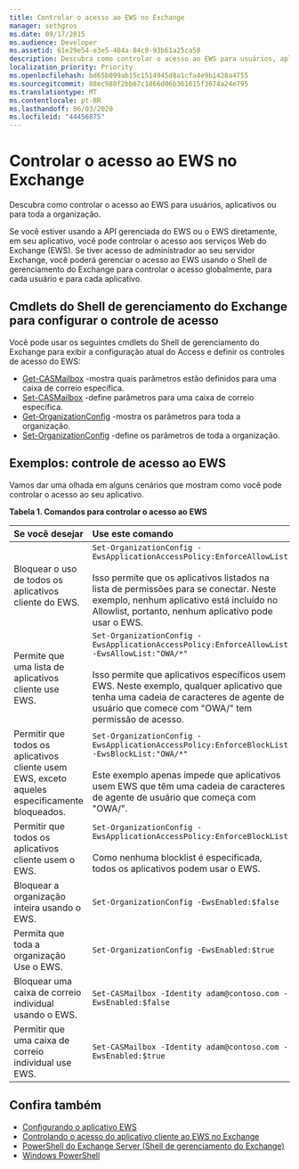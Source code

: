 ```yaml
---
title: Controlar o acesso ao EWS no Exchange
manager: sethgros
ms.date: 09/17/2015
ms.audience: Developer
ms.assetid: 61e29e54-e3e5-404a-84c0-93b61a25ca58
description: Descubra como controlar o acesso ao EWS para usuários, aplicativos ou para toda a organização.
localization_priority: Priority
ms.openlocfilehash: bd65b099ab15c1514945d8a1cfa4e9b1428a4755
ms.sourcegitcommit: 88ec988f2bb67c1866d06b361615f3674a24e795
ms.translationtype: MT
ms.contentlocale: pt-BR
ms.lasthandoff: 06/03/2020
ms.locfileid: "44456875"
---
```

# <a name="control-access-to-ews-in-exchange"></a>Controlar o acesso ao EWS no Exchange

Descubra como controlar o acesso ao EWS para usuários, aplicativos ou para toda a organização.
  
Se você estiver usando a API gerenciada do EWS ou o EWS diretamente, em seu aplicativo, você pode controlar o acesso aos serviços Web do Exchange (EWS). Se tiver acesso de administrador ao seu servidor Exchange, você poderá gerenciar o acesso ao EWS usando o Shell de gerenciamento do Exchange para controlar o acesso globalmente, para cada usuário e para cada aplicativo.
  
## <a name="exchange-management-shell-cmdlets-for-configuring-access-control"></a>Cmdlets do Shell de gerenciamento do Exchange para configurar o controle de acesso
<a name="bk_Cmdlets"> </a>

Você pode usar os seguintes cmdlets do Shell de gerenciamento do Exchange para exibir a configuração atual do Access e definir os controles de acesso do EWS:
  
- [Get-CASMailbox](https://technet.microsoft.com/library/bb124754.aspx) -mostra quais parâmetros estão definidos para uma caixa de correio específica.   
- [Set-CASMailbox](https://technet.microsoft.com/library/bb125264.aspx) -define parâmetros para uma caixa de correio específica.    
- [Get-OrganizationConfig](https://technet.microsoft.com/library/aa997571.aspx) -mostra os parâmetros para toda a organização.    
- [Set-OrganizationConfig](https://technet.microsoft.com/library/aa997443.aspx) -define os parâmetros de toda a organização. 

<a name="bk_Examples"> </a>

## <a name="examples-controlling-access-to-ews"></a>Exemplos: controle de acesso ao EWS

Vamos dar uma olhada em alguns cenários que mostram como você pode controlar o acesso ao seu aplicativo.
  
**Tabela 1. Comandos para controlar o acesso ao EWS**

|Se você desejar |Use este comando|
|:-----|:-----|
|Bloquear o uso de todos os aplicativos cliente do EWS. | `Set-OrganizationConfig -EwsApplicationAccessPolicy:EnforceAllowList`<br/><br/>Isso permite que os aplicativos listados na lista de permissões para se conectar. Neste exemplo, nenhum aplicativo está incluído no Allowlist, portanto, nenhum aplicativo pode usar o EWS. |
|Permite que uma lista de aplicativos cliente use EWS. | `Set-OrganizationConfig -EwsApplicationAccessPolicy:EnforceAllowList -EwsAllowList:"OWA/*"`<br/><br/>Isso permite que aplicativos específicos usem EWS. Neste exemplo, qualquer aplicativo que tenha uma cadeia de caracteres de agente de usuário que comece com "OWA/" tem permissão de acesso. |
|Permitir que todos os aplicativos cliente usem EWS, exceto aqueles especificamente bloqueados. | `Set-OrganizationConfig -EwsApplicationAccessPolicy:EnforceBlockList -EwsBlockList:"OWA/*"`<br/> <br/>Este exemplo apenas impede que aplicativos usem EWS que têm uma cadeia de caracteres de agente de usuário que começa com "OWA/". |
|Permitir que todos os aplicativos cliente usem o EWS. | `Set-OrganizationConfig -EwsApplicationAccessPolicy:EnforceBlockList` <br/><br/> Como nenhuma blocklist é especificada, todos os aplicativos podem usar o EWS. |
|Bloquear a organização inteira usando o EWS. | `Set-OrganizationConfig -EwsEnabled:$false` |
|Permita que toda a organização Use o EWS. | `Set-OrganizationConfig -EwsEnabled:$true`|
|Bloquear uma caixa de correio individual usando o EWS. | `Set-CASMailbox -Identity adam@contoso.com -EwsEnabled:$false`|
|Permitir que uma caixa de correio individual use EWS. | `Set-CASMailbox -Identity adam@contoso.com -EwsEnabled:$true`|
   
## <a name="see-also"></a>Confira também

- [Configurando o aplicativo EWS](setting-up-your-ews-application.md)    
- [Controlando o acesso do aplicativo cliente ao EWS no Exchange](controlling-client-application-access-to-ews-in-exchange.md)   
- [PowerShell do Exchange Server (Shell de gerenciamento do Exchange)](https://docs.microsoft.com/powershell/exchange/exchange-server/exchange-management-shell?view=exchange-ps) 
- [Windows PowerShell](https://msdn.microsoft.com/library/dd835506%28v=vs.85%29.aspx)
    

